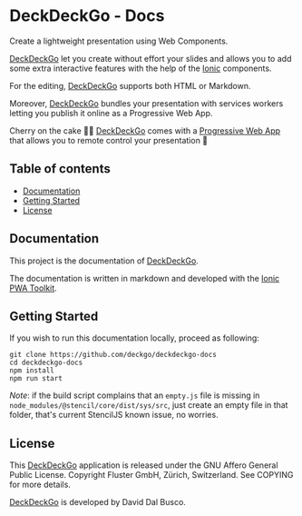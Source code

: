 # DeckDeckGo - Docs

Create a lightweight presentation using Web Components.

[DeckDeckGo] let you create without effort your slides and allows you to add some extra interactive features with the help of the [Ionic](https://ionicframework.com) components.

For the editing, [DeckDeckGo] supports both HTML or Markdown.

Moreover, [DeckDeckGo] bundles your presentation with services workers letting you publish it online as a Progressive Web App.

Cherry on the cake 🍒🎂 [DeckDeckGo] comes with a [Progressive Web App](https://deckdeckgo.app) that allows you to remote control your presentation 🚀

## Table of contents

- [Documentation](#documentation)
- [Getting Started](#getting-started)
- [License](#license)

## Documentation

This project is the documentation of [DeckDeckGo].

The documentation is written in markdown and developed with the [Ionic PWA Toolkit](https://ionicframework.com/pwa/toolkit).

## Getting Started

If you wish to run this documentation locally, proceed as following:

```
git clone https://github.com/deckgo/deckdeckgo-docs
cd deckdeckgo-docs
npm install
npm run start
```
 
*Note*: if the build script complains that an `empty.js` file is missing in `node_modules/@stencil/core/dist/sys/src`, just create an empty file in that folder, that's current StencilJS known issue, no worries.

## License

This [DeckDeckGo] application is released under the GNU Affero General Public License. Copyright Fluster GmbH, Zürich, Switzerland. See COPYING for more details.

[DeckDeckGo] is developed by David Dal Busco.

[DeckDeckGo]: https://deckdeckgo.com
